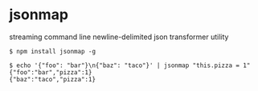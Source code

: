 # jsonmap

streaming command line newline-delimited json transformer utility

```
$ npm install jsonmap -g

$ echo '{"foo": "bar"}\n{"baz": "taco"}' | jsonmap "this.pizza = 1"
{"foo":"bar","pizza":1}
{"baz":"taco","pizza":1}
```

